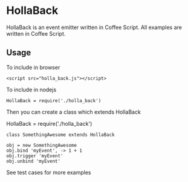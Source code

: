 # HollaBack

HollaBack is an event emitter written in Coffee Script. All examples are written in Coffee Script.

## Usage

To include in browser

    <script src="holla_back.js"></script>

To include in nodejs

    HollaBack = require('./holla_back')

Then you can create a class which extends HollaBack

HollaBack = require('./holla_back')

    class SomethingAwesome extends HollaBack

    obj = new SomethingAwesome
    obj.bind 'myEvent', -> 1 + 1
    obj.trigger 'myEvent'
    obj.unbind 'myEvent'


See test cases for more examples

